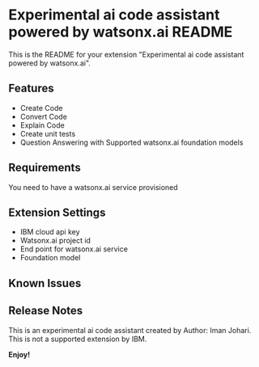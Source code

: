 # Experimental ai code assistant powered by watsonx.ai README

This is the README for your extension "Experimental ai code assistant powered by watsonx.ai".

## Features

- Create Code
- Convert Code
- Explain Code
- Create unit tests
- Question Answering with Supported watsonx.ai foundation models

## Requirements

You need to have a watsonx.ai service provisioned

## Extension Settings

- IBM cloud api key
- Watsonx.ai project id
- End point for watsonx.ai service
- Foundation model

## Known Issues



## Release Notes

This is an experimental ai code assistant created by Author: Iman Johari. This is not a supported extension by IBM. 


**Enjoy!**
